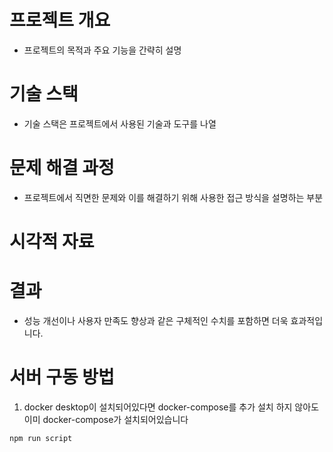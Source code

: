 # 프로젝트 개요

- 프로젝트의 목적과 주요 기능을 간략히 설명

# 기술 스택

- 기술 스택은 프로젝트에서 사용된 기술과 도구를 나열

# 문제 해결 과정

- 프로젝트에서 직면한 문제와 이를 해결하기 위해 사용한 접근 방식을 설명하는 부분

# 시각적 자료

# 결과

- 성능 개선이나 사용자 만족도 향상과 같은 구체적인 수치를 포함하면 더욱 효과적입니다.

# 서버 구동 방법

1. docker desktop이 설치되어있다면 docker-compose를 추가 설치 하지 않아도 이미 docker-compose가 설치되어있습니다

```
npm run script
```
